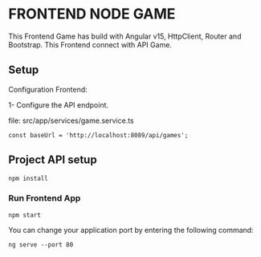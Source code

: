 # FRONTEND NODE GAME

This Frontend Game has build with Angular v15, HttpClient, Router and Bootstrap. 
This Frontend connect with API Game.

## Setup 

Configuration Frontend:

1- Configure the API endpoint.

file: src/app/services/game.service.ts

```
const baseUrl = 'http://localhost:8089/api/games';

```

## Project API setup
```
npm install
```

### Run Frontend App
```
npm start
```

You can change your application port by entering the following command:
```
ng serve --port 80
```